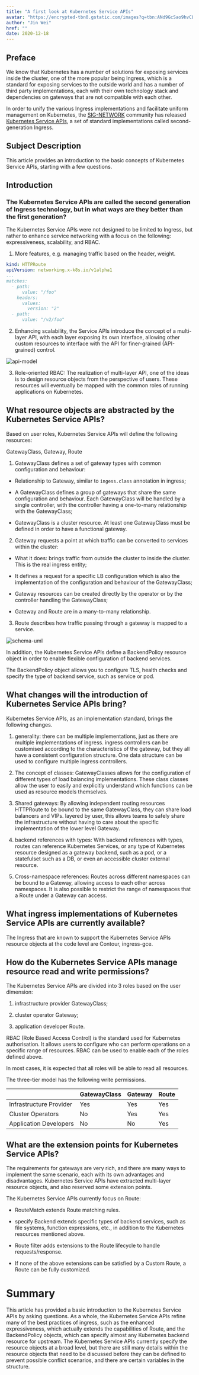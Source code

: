 ```yaml
---
title: "A first look at Kubernetes Service APIs"
avatar: "https://encrypted-tbn0.gstatic.com/images?q=tbn:ANd9GcSao9hvCLqBfgE5WDNqILk4MZJA00YvgvhFpQ&usqp=CAU"
author: "Jin Wei"
href: ""
date: 2020-12-18
---  
```


## Preface

We know that Kubernetes has a number of solutions for exposing services inside the cluster, one of the more popular being Ingress, which is a standard for exposing services to the outside world and has a number of third party implementations, each with their own technology stack and dependencies on gateways that are not compatible with each other.

In order to unify the various Ingress implementations and facilitate uniform management on Kubernetes, the [SIG-NETWORK](https://github.com/kubernetes/community/tree/master/sig-network) community has released [Kubernetes Service APIs](https://kubernetes-sigs.github.io/service-apis/), a set of standard implementations called second-generation Ingress.

## Subject Description

This article provides an introduction to the basic concepts of Kubernetes Service APIs, starting with a few questions.

## Introduction

### The Kubernetes Service APIs are called the second generation of Ingress technology, but in what ways are they better than the first generation?

The Kubernetes Service APIs were not designed to be limited to Ingress, but rather to enhance service networking with a focus on the following: expressiveness, scalability, and RBAC.

1. More features, e.g. managing traffic based on the header, weight.

```yaml
kind: HTTPRoute
apiVersion: networking.x-k8s.io/v1alpha1
...
matches:
  - path:
      value: "/foo"
    headers:
      values:
        version: "2"
  - path:
      value: "/v2/foo"
```

2. Enhancing scalability, the Service APIs introduce the concept of a multi-layer API, with each layer exposing its own interface, allowing other custom resources to interface with the API for finer-grained (API-grained) control.

![api-model](https://gateway-api.sigs.k8s.io/images/api-model.png)

3. Role-oriented RBAC: The realization of multi-layer API, one of the ideas is to design resource objects from the perspective of users. These resources will eventually be mapped with the common roles of running applications on Kubernetes. 

## What resource objects are abstracted by the Kubernetes Service APIs?

Based on user roles, Kubernetes Service APIs will define the following resources:

GatewayClass, Gateway, Route

1. GatewayClass defines a set of gateway types with common configuration and behaviour:

- Relationship to Gateway, similar to `ingess.class` annotation in ingress;

- A GatewayClass defines a group of gateways that share the same configuration and behaviour. Each GatewayClass will be handled by a single controller, with the controller having a one-to-many relationship with the GatewayClass;

- GatewayClass is a cluster resource. At least one GatewayClass must be defined in order to have a functional gateway.

2. Gateway requests a point at which traffic can be converted to services within the cluster:

- What it does: brings traffic from outside the cluster to inside the cluster. This is the real ingress entity;

- It defines a request for a specific LB configuration which is also the implementation of the configuration and behaviour of the GatewayClass;

- Gateway resources can be created directly by the operator or by the controller handling the GatewayClass;

- Gateway and Route are in a many-to-many relationship.

3. Route describes how traffic passing through a gateway is mapped to a service.  

![schema-uml](https://gateway-api.sigs.k8s.io/images/schema-uml.svg)

In addition, the Kubernetes Service APIs define a BackendPolicy resource object in order to enable flexible configuration of backend services.

The BackendPolicy object allows you to configure TLS, health checks and specify the type of backend service, such as service or pod.

## What changes will the introduction of Kubernetes Service APIs bring?

Kubernetes Service APIs, as an implementation standard, brings the following changes.

1. generality: there can be multiple implementations, just as there are multiple implementations of ingress. ingress controllers can be customised according to the characteristics of the gateway, but they all have a consistent configuration structure. One data structure can be used to configure multiple ingress controllers.

2. The concept of classes: GatewayClasses allows for the configuration of different types of load balancing implementations. These class classes allow the user to easily and explicitly understand which functions can be used as resource models themselves.

3. Shared gateways: By allowing independent routing resources HTTPRoute to be bound to the same GatewayClass, they can share load balancers and VIPs. layered by user, this allows teams to safely share the infrastructure without having to care about the specific implementation of the lower level Gateway.

4. backend references with types: With backend references with types, routes can reference Kubernetes Services, or any type of Kubernetes resource designed as a gateway backend, such as a pod, or a statefulset such as a DB, or even an accessible cluster external resource.

5. Cross-namespace references: Routes across different namespaces can be bound to a Gateway, allowing access to each other across namespaces. It is also possible to restrict the range of namespaces that a Route under a Gateway can access.

## What ingress implementations of Kubernetes Service APIs are currently available?

The Ingress that are known to support the Kubernetes Service APIs resource objects at the code level are Contour, ingress-gce.

## How do the Kubernetes Service APIs manage resource read and write permissions?

The Kubernetes Service APIs are divided into 3 roles based on the user dimension:

1. infrastructure provider GatewayClass;

2. cluster operator Gateway;

3. application developer Route.

RBAC (Role Based Access Control) is the standard used for Kubernetes authorisation. It allows users to configure who can perform operations on a specific range of resources. RBAC can be used to enable each of the roles defined above.

In most cases, it is expected that all roles will be able to read all resources.

The three-tier model has the following write permissions.

| | GatewayClass | Gateway | Route |
| --- | --- | --- | --- |
| Infrastructure Provider | Yes | Yes | Yes |
| Cluster Operators | No | Yes | Yes |
| Application Developers | No | No | Yes |

## What are the extension points for Kubernetes Service APIs?

The requirements for gateways are very rich, and there are many ways to implement the same scenario, each with its own advantages and disadvantages. Kubernetes Service APIs have extracted multi-layer resource objects, and also reserved some extension points.

The Kubernetes Service APIs currently focus on Route:

- RouteMatch extends Route matching rules.

- specify Backend extends specific types of backend services, such as file systems, function expressions, etc., in addition to the Kubernetes resources mentioned above.

- Route filter adds extensions to the Route lifecycle to handle requests/response.

- If none of the above extensions can be satisfied by a Custom Route, a Route can be fully customized.

# Summary

This article has provided a basic introduction to the Kubernetes Service APIs by asking questions. As a whole, the Kubernetes Service APIs refine many of the best practices of ingress, such as the enhanced expressiveness, which actually extends the capabilities of Route, and the BackendPolicy objects, which can specify almost any Kubernetes backend resource for upstream. The Kubernetes Service APIs currently specify the resource objects at a broad level, but there are still many details within the resource objects that need to be discussed before they can be defined to prevent possible conflict scenarios, and there are certain variables in the structure.
